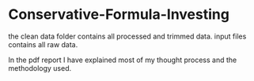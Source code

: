# Conservative-Formula-Investing

the clean data folder contains all processed and trimmed data. 
input files contains all raw data. 

In the pdf report I have explained most of my thought process and the methodology used.

